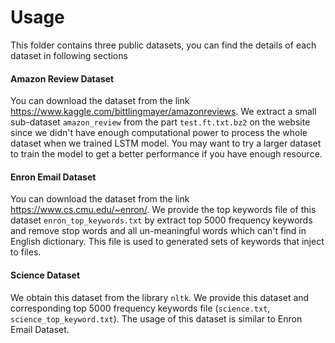# Usage

This folder contains three public datasets, you can find the details of each dataset in following sections


#### Amazon Review Dataset

You can download the dataset from the link https://www.kaggle.com/bittlingmayer/amazonreviews. We extract a small sub-dataset `amazon_review` from the part `test.ft.txt.bz2` on the website since we didn't have enough computational power to process the whole dataset when we trained LSTM model. You may want to try a larger dataset to train the model to get a better performance if you have enough resource.


#### Enron Email Dataset   

You can download the dataset from the link https://www.cs.cmu.edu/~enron/. We provide the top keywords file of this dataset `enron_top_keywords.txt` by extract top 5000 frequency keywords and remove stop words and all un-meaningful words which can't find in English dictionary. This file is used to generated sets of keywords that inject to files.


#### Science Dataset

We obtain this dataset from the library `nltk`. We provide this dataset and corresponding top 5000 frequency keywords file (`science.txt`, `science_top_keyword.txt`). The usage of this dataset is similar to Enron Email Dataset.
